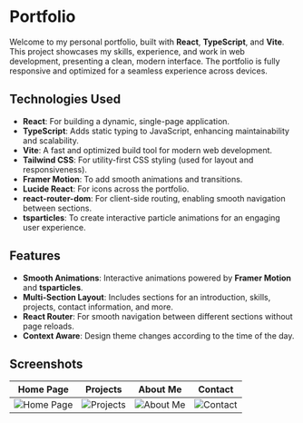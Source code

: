 # Portfolio

Welcome to my personal portfolio, built with **React**, **TypeScript**, and **Vite**. This project showcases my skills, experience, and work in web development, presenting a clean, modern interface. The portfolio is fully responsive and optimized for a seamless experience across devices.

## Technologies Used

- **React**: For building a dynamic, single-page application.
- **TypeScript**: Adds static typing to JavaScript, enhancing maintainability and scalability.
- **Vite**: A fast and optimized build tool for modern web development.
- **Tailwind CSS**: For utility-first CSS styling (used for layout and responsiveness).
- **Framer Motion**: To add smooth animations and transitions.
- **Lucide React**: For icons across the portfolio.
- **react-router-dom**: For client-side routing, enabling smooth navigation between sections.
- **tsparticles**: To create interactive particle animations for an engaging user experience.

## Features

- **Smooth Animations**: Interactive animations powered by **Framer Motion** and **tsparticles**.
- **Multi-Section Layout**: Includes sections for an introduction, skills, projects, contact information, and more.
- **React Router**: For smooth navigation between different sections without page reloads.
- **Context Aware**: Design theme changes according to the time of the day.

## Screenshots

| Home Page | Projects | About Me | Contact |
|-----------|------------|---------|-----------|
| ![Home Page](./portfolio/assets/pics/ss1.png) | ![Projects](./portfolio/assets/pics/ss2.png) | ![About Me](./portfolio/assets/pics/ss3.png) | ![Contact](./portfolio/assets/pics/ss4.png) |

